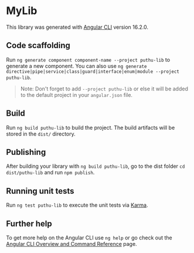 # MyLib

This library was generated with [Angular CLI](https://github.com/angular/angular-cli) version 16.2.0.

## Code scaffolding

Run `ng generate component component-name --project puthu-lib` to generate a new component. You can also use `ng generate directive|pipe|service|class|guard|interface|enum|module --project puthu-lib`.
> Note: Don't forget to add `--project puthu-lib` or else it will be added to the default project in your `angular.json` file. 

## Build

Run `ng build puthu-lib` to build the project. The build artifacts will be stored in the `dist/` directory.

## Publishing

After building your library with `ng build puthu-lib`, go to the dist folder `cd dist/puthu-lib` and run `npm publish`.

## Running unit tests

Run `ng test puthu-lib` to execute the unit tests via [Karma](https://karma-runner.github.io).

## Further help

To get more help on the Angular CLI use `ng help` or go check out the [Angular CLI Overview and Command Reference](https://angular.io/cli) page.
